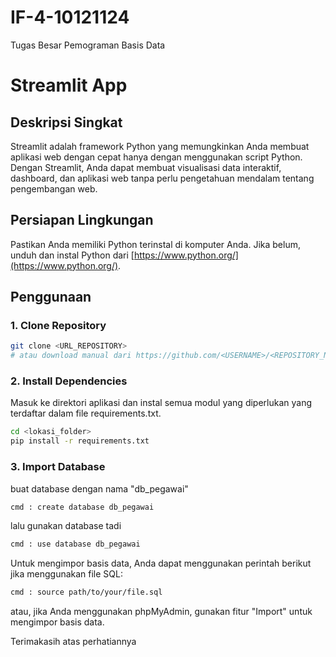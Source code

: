 # IF-4-10121124
Tugas Besar Pemograman Basis Data

# Streamlit App

## Deskripsi Singkat
Streamlit adalah framework Python yang memungkinkan Anda membuat aplikasi web dengan cepat hanya dengan menggunakan script Python. Dengan Streamlit, Anda dapat membuat visualisasi data interaktif, dashboard, dan aplikasi web tanpa perlu pengetahuan mendalam tentang pengembangan web.

## Persiapan Lingkungan
Pastikan Anda memiliki Python terinstal di komputer Anda. Jika belum, unduh dan instal Python dari [https://www.python.org/](https://www.python.org/).

## Penggunaan
### 1. Clone Repository
```bash
git clone <URL_REPOSITORY>
# atau download manual dari https://github.com/<USERNAME>/<REPOSITORY_NAME>
```

### 2. Install Dependencies
Masuk ke direktori aplikasi dan instal semua modul yang diperlukan yang terdaftar dalam file requirements.txt.
```bash
cd <lokasi_folder>
pip install -r requirements.txt
```

### 3. Import Database
buat database dengan nama "db_pegawai"
```bash
cmd : create database db_pegawai
```
lalu gunakan database tadi
```bash
cmd : use database db_pegawai
```
Untuk mengimpor basis data, Anda dapat menggunakan perintah berikut jika menggunakan file SQL:
```bash
cmd : source path/to/your/file.sql
```
atau, jika Anda menggunakan phpMyAdmin, gunakan fitur "Import" untuk mengimpor basis data.

Terimakasih atas perhatiannya

